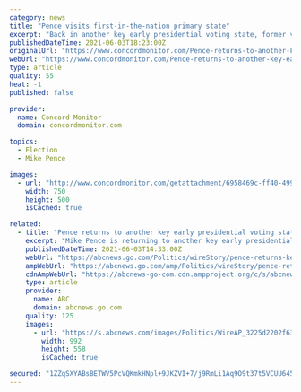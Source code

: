 ```yaml
---
category: news
title: "Pence visits first-in-the-nation primary state"
excerpt: "Back in another key early presidential voting state, former vice president Mike Pence was due to speak Thursday in New Hampshire, weeks after using his first public address since the end of the Trump administration to say he will be “pushing back"
publishedDateTime: 2021-06-03T18:23:00Z
originalUrl: "https://www.concordmonitor.com/Pence-returns-to-another-key-early-presidential-voting-state-40781592"
webUrl: "https://www.concordmonitor.com/Pence-returns-to-another-key-early-presidential-voting-state-40781592"
type: article
quality: 55
heat: -1
published: false

provider:
  name: Concord Monitor
  domain: concordmonitor.com

topics:
  - Election
  - Mike Pence

images:
  - url: "http://www.concordmonitor.com/getattachment/6958469c-ff40-4992-b246-a3d62d74e401/attachment.aspx"
    width: 750
    height: 500
    isCached: true

related:
  - title: "Pence returns to another key early presidential voting state"
    excerpt: "Mike Pence is returning to another key early presidential voting state as he's set to give a speech Thursday evening in New Hampshire"
    publishedDateTime: 2021-06-03T14:33:00Z
    webUrl: "https://abcnews.go.com/Politics/wireStory/pence-returns-key-early-presidential-voting-state-78064289"
    ampWebUrl: "https://abcnews.go.com/amp/Politics/wireStory/pence-returns-key-early-presidential-voting-state-78064289"
    cdnAmpWebUrl: "https://abcnews-go-com.cdn.ampproject.org/c/s/abcnews.go.com/amp/Politics/wireStory/pence-returns-key-early-presidential-voting-state-78064289"
    type: article
    provider:
      name: ABC
      domain: abcnews.go.com
    quality: 125
    images:
      - url: "https://s.abcnews.com/images/Politics/WireAP_3225d2202f634d0385c9d389a4cc92d9_16x9_992.jpg"
        width: 992
        height: 558
        isCached: true

secured: "1ZZqSXYABsBETWV5PcVQKmkHNpl+9JKZVI+7/j9RmLi1Aq9O9t37t5VCUU6453QG56Rs+Jfg1uKYQYJbx3ZvzKhArDo2K3hgw2MXQSCTvNaEDWYtKrbAKYuxG9Wc8ztGzObR7GmqWT+3PQRlw78i0DrEYrxHMxd0KG4BSOIGP6xLay2/a6icSfIvSnpf04KLdp/t9E593Xi++SyVo3zsyMuPXd4XUZuef2IdfKbbe+171Qi56mNOlI1UIJdkzW7q9Pb7d7NtPr+ocY+I/wc8CVTFHAMEv59h0bAPF2HrlRyzxOq1joxKKglYIDbyBUZmEQZtPICjPxn6DA5S3qKK/ysl1kiXYnNl8aGaK8HaC0g=;rFt14YVD0kgonKayG2xZUQ=="
---
```


